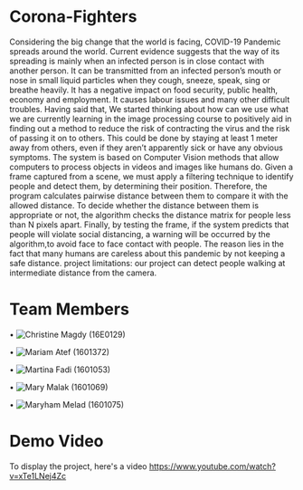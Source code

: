 # Corona-Fighters
Considering the big change that the world is facing, COVID-19 Pandemic spreads around the world.
Current evidence suggests that the way of its spreading is mainly when an infected person is in close contact with another person.
It can be transmitted from an infected person’s mouth or nose in small liquid particles when they cough, sneeze, speak, sing or breathe heavily.
It has a negative impact on food security, public health, economy and employment. It causes labour issues and many other difficult troubles.
Having said that, We started thinking about how can we use what we are currently learning in the image processing course to positively aid in finding out a method to reduce the risk of contracting the virus and the risk of passing it on to others.
This could be done by staying at least 1 meter away from others, even if they aren’t apparently sick or have any obvious symptoms.
The system is based on Computer Vision methods that allow computers to process objects in videos and images like humans do. 
Given a frame captured from a scene, we must apply a filtering technique to identify people and detect them, 
by determining their position. Therefore, the program calculates pairwise distance between them to compare it with the allowed distance. 
To decide whether the distance between them is appropriate or not, the algorithm checks the distance matrix for people less than N pixels apart.
Finally, by testing the frame, if the system predicts that people will violate social distancing, a warning will be occurred by the algorithm,to avoid face to face contact with people. 
The reason lies in the fact that many humans are careless about this pandemic by not keeping a safe distance.
project limitations: our project can detect people walking at intermediate distance from the camera.


# Team Members

•	![Christine Magdy](https://github.com/ChristineMagdy99) (16E0129)

•	![Mariam Atef](https://github.com/MariamGhaly1) (1601372)

•	![Martina Fadi](https://github.com/tinafadi99) (1601053)

•	![Mary Malak](https://github.com/MaryMalak)  (1601069)

•	![Maryham Melad](https://github.com/maryhammelad) (1601075)


# Demo Video

To display the project, here's a video https://www.youtube.com/watch?v=xTe1LNej4Zc

